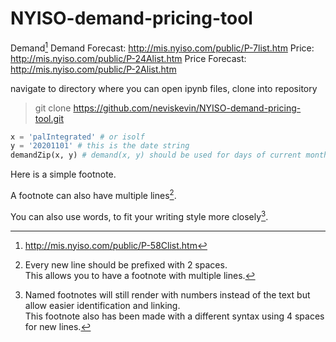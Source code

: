 # NYISO-demand-pricing-tool

Demand[^1]
Demand Forecast: http://mis.nyiso.com/public/P-7list.htm
Price: http://mis.nyiso.com/public/P-24Alist.htm
Price Forecast: http://mis.nyiso.com/public/P-2Alist.htm

navigate to directory where you can open ipynb files, clone into repository

> git clone https://github.com/neviskevin/NYISO-demand-pricing-tool.git

```python
x = 'palIntegrated' # or isolf
y = '20201101' # this is the date string
demandZip(x, y) # demand(x, y) should be used for days of current month
```
Here is a simple footnote.

A footnote can also have multiple lines[^2].  

You can also use words, to fit your writing style more closely[^note].

[^1]: http://mis.nyiso.com/public/P-58Clist.htm
[^2]: Every new line should be prefixed with 2 spaces.  
  This allows you to have a footnote with multiple lines.
[^note]:
    Named footnotes will still render with numbers instead of the text but allow easier identification and linking.  
    This footnote also has been made with a different syntax using 4 spaces for new lines.
